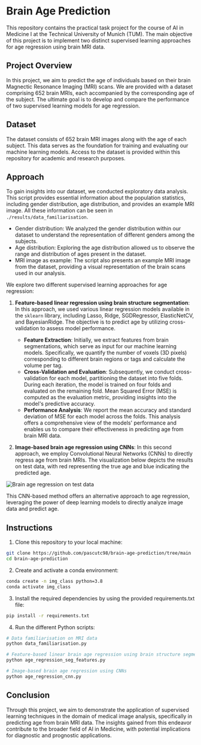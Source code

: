 # Brain Age Prediction

This repository contains the practical task project for the course of AI in Medicine I at the Technical University of Munich (TUM). The main objective of this project is to implement two distinct supervised learning approaches for age regression using brain MRI data.

## Project Overview

In this project, we aim to predict the age of individuals based on their brain Magnectic Resonance Imaging (MRI) scans. We are provided with a dataset comprising 652 brain MRIs, each accompanied by the corresponding age of the subject. The ultimate goal is to develop and compare the performance of two supervised learning models for age regression.

## Dataset

The dataset consists of 652 brain MRI images along with the age of each subject. This data serves as the foundation for training and evaluating our machine learning models. Access to the dataset is provided within this repository for academic and research purposes. 

## Approach
To gain insights into our dataset, we conducted exploratory data analysis. This script provides essential information about the population statistics, including gender distribution, age distribution, and provides an example MRI image. All these information can be seen in `./results/data_familiarisation`.

- Gender distribution: We analyzed the gender distribution within our dataset to understand the representation of different genders among the subjects.
- Age distribution: Exploring the age distribution allowed us to observe the range and distribution of ages present in the dataset.
- MRI image as example: The script also presents an example MRI image from the dataset, providing a visual representation of the brain scans used in our analysis.

We explore two different supervised learning approaches for age regression:

1. **Feature-based linear regression using brain structure segmentation**: In this approach, we used various linear regression models available in the `sklearn` library, including Lasso, Ridge, SGDRegressor, ElasticNetCV, and BayesianRidge. The objective is to predict age by utilizing cross-validation to assess model performance. 
   - **Feature Extraction**: Initially, we extract features from brain segmentations, which serve as input for our machine learning models. Specifically, we quantify the number of voxels (3D pixels) corresponding to different brain regions or tags and calculate the volume per tag.
   - **Cross-Validation and Evaluation**: Subsequently, we conduct cross-validation for each model, partitioning the dataset into five folds. During each iteration, the model is trained on four folds and evaluated on the remaining fold. Mean Squared Error (MSE) is computed as the evaluation metric, providing insights into the model's predictive accuracy.
   - **Performance Analysis**: We report the mean accuracy and standard deviation of MSE for each model across the folds. This analysis offers a comprehensive view of the models' performance and enables us to compare their effectiveness in predicting age from brain MRI data.


2. **Image-based brain age regression using CNNs**: In this second approach, we employ Convolutional Neural Networks (CNNs) to directly regress age from brain MRIs. The visualization below depicts the results on test data, with red representing the true age and blue indicating the predicted age.
   
![Brain age regression on test data](https://github.com/pascutc98/brain-age-prediction/blob/main/results/age_regression_cnn/plot_results.png)

This CNN-based method offers an alternative approach to age regression, leveraging the power of deep learning models to directly analyze image data and predict age.




## Instructions 

1. Clone this repository to your local machine:
```bash
git clone https://github.com/pascutc98/brain-age-prediction/tree/main
cd brain-age-prediction
```

2. Create and activate a conda environment:
```bash
conda create -n img_class python=3.8
conda activate img_class
```

3. Install the required dependencies by using the provided requirements.txt file:
```bash
pip install -r requirements.txt
```

4. Run the different Python scripts:
```bash
# Data familiarisation on MRI data
python data_familiarisation.py

# Feature-based linear brain age regression using brain structure segmentation
python age_regression_seg_features.py

# Image-based brain age regression using CNNs
python age_regression_cnn.py
```

## Conclusion

Through this project, we aim to demonstrate the application of supervised learning techniques in the domain of medical image analysis, specifically in predicting age from brain MRI data. The insights gained from this endeavor contribute to the broader field of AI in Medicine, with potential implications for diagnostic and prognostic applications.






